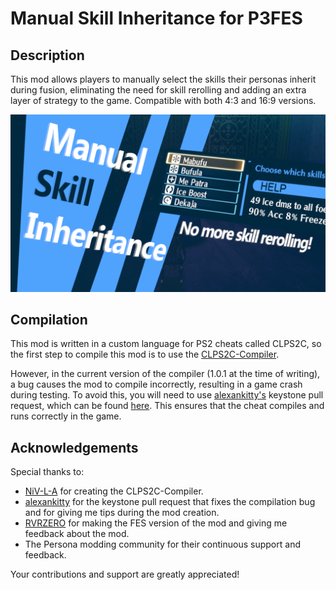 # Manual Skill Inheritance for P3FES
## Description
This mod allows players to manually select the skills their personas inherit during fusion, eliminating the need for skill rerolling and adding an extra layer of strategy to the game. Compatible with both 4:3 and 16:9 versions.

![](4_3_Manual_Inheritance/Preview.png)

## Compilation
This mod is written in a custom language for PS2 cheats called CLPS2C, so the first step to compile this mod is to use the [CLPS2C-Compiler](https://github.com/NiV-L-A/CLPS2C-Compiler/tree/master).

However, in the current version of the compiler (1.0.1 at the time of writing), a bug causes the mod to compile incorrectly, resulting in a game crash during testing. To avoid this, you will need to use [alexankitty's](https://github.com/alexankitty) keystone pull request, which can be found [here](https://github.com/alexankitty/keystone). This ensures that the cheat compiles and runs correctly in the game.

## Acknowledgements
Special thanks to:

- [NiV-L-A](https://github.com/NiV-L-A) for creating the CLPS2C-Compiler.
- [alexankitty](https://github.com/alexankitty) for the keystone pull request that fixes the compilation bug and for giving me tips during the mod creation.
- [RVRZERO](https://github.com/RVRZERO) for making the FES version of the mod and giving me feedback about the mod.
- The Persona modding community for their continuous support and feedback.

Your contributions and support are greatly appreciated!